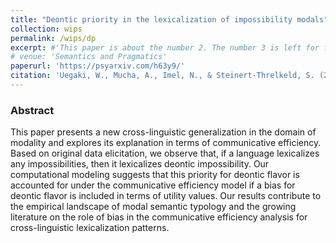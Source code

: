 ```yaml
---
title: "Deontic priority in the lexicalization of impossibility modals"
collection: wips
permalink: /wips/dp
excerpt: #'This paper is about the number 2. The number 3 is left for future work.' date: 
# venue: 'Semantics and Pragmatics'
paperurl: 'https://psyarxiv.com/h63y9/'
citation: 'Uegaki, W., Mucha, A., Imel, N., & Steinert-Threlkeld, S. (2023). Deontic priority in the lexicalization of impossibility modals. PsyArXiv.'
---
```


### Abstract

This paper presents a new cross-linguistic generalization in the domain of modality and explores its explanation in terms of communicative efficiency. Based on original data elicitation, we observe that, if a language lexicalizes any impossibilities, then it lexicalizes deontic impossibility. Our computational modeling suggests that this priority for deontic flavor is accounted for under the communicative efficiency model if a bias for deontic flavor is included in terms of utility values. Our results contribute to the empirical landscape of modal semantic typology and the growing literature on the role of bias in the communicative efficiency analysis for cross-linguistic lexicalization patterns.
